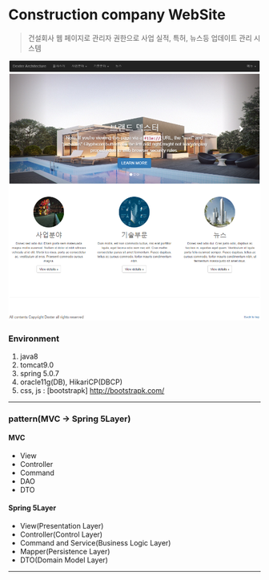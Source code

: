 # Construction company WebSite
> 건설회사 웹 페이지로 관리자 권한으로 사업 실적, 특허, 뉴스등 업데이트 관리 시스템

![포트폴리오 화면](/Reference/mainView.PNG)

### Environment
1. java8
2. tomcat9.0
3. spring 5.0.7
4. oracle11g(DB), HikariCP(DBCP)
5. css, js : [bootstrapk] http://bootstrapk.com/

---------------------------------------

### pattern(MVC -> Spring 5Layer)

#### MVC
- View
- Controller
- Command
- DAO
- DTO

#### Spring 5Layer
- View(Presentation Layer)
- Controller(Control Layer)
- Command and Service(Business Logic Layer)
- Mapper(Persistence Layer)
- DTO(Domain Model Layer)
        
---------------------------------------

